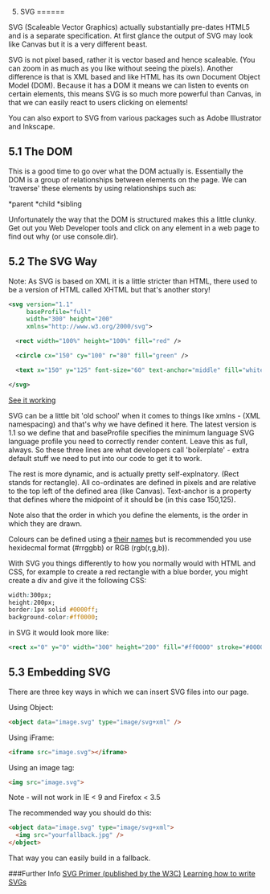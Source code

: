 5. SVG
======

SVG (Scaleable Vector Graphics) actually substantially pre-dates HTML5 and is a separate specification. At first glance the output of SVG may look like Canvas but it is a very different beast.

SVG is not pixel based, rather it is vector based and hence scaleable. (You can zoom in as much as you like without seeing the pixels). Another difference is that is XML based and like HTML has its own Document Object Model (DOM). Because it has a DOM it means we can listen to events on certain elements, this means SVG is so much more powerful than Canvas, in that we can easily react to users clicking on elements!

You can also export to SVG from various packages such as Adobe Illustrator and Inkscape.

5.1 The DOM
-----------

This is a good time to go over what the DOM actually is. Essentially the DOM is a group of relationships between elements on the page. We can 'traverse' these elements by using relationships such as:

*parent
*child
*sibling

Unfortunately the way that the DOM is structured makes this a little clunky. Get out you Web Developer tools and click on any element in a web page to find out why (or use console.dir).

5.2 The SVG Way
---------------

Note: As SVG is based on XML it is a little stricter than HTML, there used to be a version of HTML called XHTML but that's another story!

`````svg
<svg version="1.1"
     baseProfile="full"
     width="300" height="200"
     xmlns="http://www.w3.org/2000/svg">

  <rect width="100%" height="100%" fill="red" />

  <circle cx="150" cy="100" r="80" fill="green" />

  <text x="150" y="125" font-size="60" text-anchor="middle" fill="white">SVG</text>

</svg>
`````
[See it working](http://jsbin.com/aYUQiFel/1/edit)

SVG can be a little bit 'old school' when it comes to things like xmlns - (XML namespacing) and that's why we have defined it here. The latest version is 1.1 so we define that and baseProfile specifies the minimum language SVG language profile you need to correctly render content. Leave this as full, always. So these three lines are what developers call 'boilerplate' - extra default stuff we need to put into our code to get it to work.

The rest is more dynamic, and is actually pretty self-explnatory. (Rect stands for rectangle). All co-ordinates are defined in pixels and are relative to the top left of the defined area (like Canvas). Text-anchor is a property that defines where the midpoint of it should be (in this case 150,125).

Note also that the order in which you define the elements, is the order in which they are drawn.

Colours can be defined using a [their names](http://en.wikipedia.org/wiki/Web_colors) but is recommended you use hexidecmal format (#rrggbb) or RGB (rgb(r,g,b)).

With SVG you things differently to how you normally would with HTML and CSS, for example to create a red rectangle with a blue border, you might create a div and give it the following CSS:

`````css
width:300px;
height:200px;
border:1px solid #0000ff;
background-color:#ff0000;
`````
in SVG it would look more like:

`````svg
<rect x="0" y="0" width="300" height="200" fill="#ff0000" stroke="#0000ff" stroke-width="1" />
`````

5.3 Embedding SVG
-----------------

There are three key ways in which we can insert SVG files into our page.

Using Object:

`````html
<object data="image.svg" type="image/svg+xml" />
`````

Using iFrame:

`````html
<iframe src="image.svg"></iframe>
`````

Using an image tag:

`````html
<img src="image.svg">
`````
Note - will not work in IE < 9 and Firefox < 3.5

The recommended way you should do this:

`````html
<object data="image.svg" type="image/svg+xml">
  <img src="yourfallback.jpg" />
</object>
`````
That way you can easily build in a fallback.



###Further Info
[SVG Primer (published by the W3C)](http://www.w3.org/Graphics/SVG/IG/resources/svgprimer.html#SVG_in_HTML)
[Learning how to write SVGs](http://everydaydesigner.net/design/get-started-with-scalable-vector-graphics)
